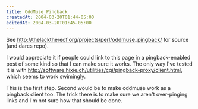 ```yaml
---
title: OddMuse_Pingback
createdAt: 2004-03-20T01:44-05:00
editedAt: 2004-03-20T01:45-05:00
---
```


See http://thelackthereof.org/projects/perl/oddmuse_pingback/ for source (and darcs repo).

I would appreciate it if people could link to this page in a pingback-enabled post of some kind so that I can make sure it works. The only way I've tested it is with http://software.hixie.ch/utilities/cgi/pingback-proxy/client.html, which seems to work swimingly.

This is the first step. Second would be to make oddmuse work as a pingback client too. The trick there is to make sure we aren't over-pinging links and I'm not sure how that should be done.

